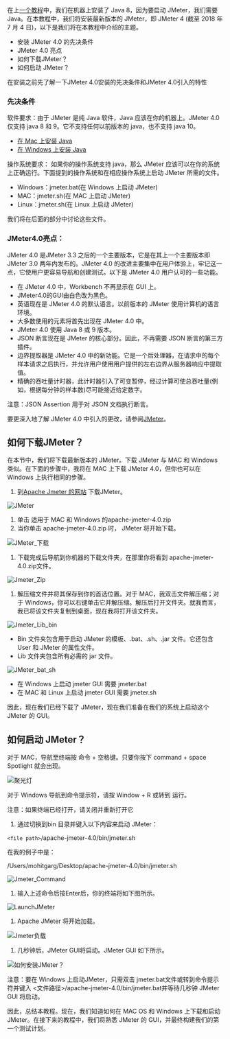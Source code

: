 在上[一个教程](https://toolsqa.com/jmeter/how-to-install-java-on-mac-os/)中，我们在机器上安装了 Java 8，因为要启动 JMeter，我们需要 Java。在本教程中，我们将安装最新版本的 JMeter，即 JMeter 4 (截至 2018 年 7 月 4 日)，以下是我们将在本教程中介绍的主题。

-   安装 JMeter 4.0 的先决条件
-   JMeter 4.0 亮点
-   如何下载JMeter？
-   如何启动 JMeter？

在安装之前先了解一下JMeter 4.0安装的先决条件和JMeter 4.0引入的特性

### 先决条件

软件要求：由于 JMeter 是纯 Java 软件，Java 应该在你的机器上。JMeter 4.0 仅支持 java 8 和 9。它不支持任何以前版本的 java，也不支持 java 10。

-   [在 Mac 上安装 Java](https://toolsqa.com/jmeter/how-to-install-java-on-mac-os/)
-   [在 Windows 上安装 Java](https://toolsqa.com/selenium-webdriver/install-java/)

操作系统要求： 如果你的操作系统支持 java，那么 JMeter 应该可以在你的系统上正确运行。下面提到的操作系统和在相应操作系统上启动 JMeter 所需的文件。

-   Windows：jmeter.bat(在 Windows 上启动 JMeter)
-   MAC：jmeter.sh(在 MAC 上启动 JMeter)
-   Linux：jmeter.sh(在 Linux 上启动 JMeter)

我们将在后面的部分中讨论这些文件。

### JMeter4.0亮点：

JMeter 4.0 是JMeter 3.3 之后的一个主要版本，它是在其上一个主要版本即JMeter 3.0 两年内发布的。JMeter 4.0 的改进主要集中在用户体验上，牢记这一点，它使用户更容易导航和创建测试。以下是 JMeter 4.0 用户认可的一些功能。

-   在 JMeter 4.0 中，Workbench 不再显示在 GUI 上。
-   JMeter4.0的GUI由白色改为黑色。
-   英语现在是 JMeter 4.0 的默认语言。以前版本的 JMeter 使用计算机的语言环境。
-   大多数使用的元素将首先出现在 JMeter 4.0 中。
-   JMeter 4.0 使用 Java 8 或 9 版本。
-   JSON 断言现在是 JMeter 的核心部分。因此，不再需要 JSON 断言的第三方插件。
-   边界提取器是 JMeter 4.0 中的新功能。它是一个后处理器，在请求中的每个样本请求之后执行，并允许用户使用用户提供的左右边界从服务器响应中提取值。
-   精确的吞吐量计时器，此计时器引入了可变暂停，经过计算可使总吞吐量(例如，根据每分钟的样本数)尽可能接近给定数字。

注意：JSON Assertion 用于对 JSON 文档执行断言。

要更深入地了解 JMeter 4.0 中引入的更改，请参阅[JMeter](https://jmeter.apache.org/changes.html)。

## 如何下载JMeter？

在本节中，我们将下载最新版本的 JMeter。下载 JMeter 与 MAC 和 Windows 类似。在下面的步骤中，我将在 MAC 上下载 JMeter 4.0，但你也可以在 Windows 上执行相同的步骤。

1.  到[Apache Jmeter 的网站](https://jmeter.apache.org/download_jmeter.cgi) 下载JMeter。

![JMeter](https://www.toolsqa.com/gallery/Jmeter/1.JMeter.png)

1.  单击 适用于 MAC 和 Windows 的apache-jmeter-4.0.zip
2.  当你单击 apache-jmeter-4.0.zip 时， JMeter 将开始下载。

![JMeter_下载](https://www.toolsqa.com/gallery/Jmeter/3.JMeter_Download.png)

1.  下载完成后导航到你机器的下载文件夹，在那里你将看到 apache-jmeter-4.0.zip文件。

![Jmeter_Zip](https://www.toolsqa.com/gallery/Jmeter/4.Jmeter_Zip.png)

1.  解压缩文件并将其保存到你的首选位置。对于 MAC，我双击文件解压缩；对于 Windows，你可以右键单击它并解压缩。解压后打开文件夹。就我而言，我已将该文件夹复制到桌面，现在我将打开该文件夹。

![Jmeter_Lib_bin](https://www.toolsqa.com/gallery/Jmeter/5.Jmeter_Lib_bin.png)

-   Bin 文件夹包含用于启动 JMeter 的模板、.bat、.sh、.jar 文件。它还包含 User 和 JMeter 的属性文件。
-   Lib 文件夹包含所有必需的 jar 文件。

![JMeter_bat_sh](https://www.toolsqa.com/gallery/Jmeter/6.JMeter_bat_sh.png)

-   在 Windows 上启动 jmeter GUI 需要 jmeter.bat
-   在 MAC 和 Linux 上启动 jmeter GUI 需要 jmeter.sh

因此，现在我们已经下载了 JMeter，现在我们准备在我们的系统上启动这个 JMeter 的 GUI。

## 如何启动 JMeter？

对于 MAC，导航至终端按 命令 + 空格键。只要你按下 command + space Spotlight 就会出现。

![聚光灯](https://www.toolsqa.com/gallery/Jmeter/7.spotlight.png)

对于 Windows 导航到命令提示符，请按 Window + R 或转到 运行。

注意：如果终端已经打开，请关闭并重新打开它

1. 通过切换到bin 目录并键入以下内容来启动 JMeter：

`<file path>`/apache-jmeter-4.0/bin/jmeter.sh

在我的例子中是：

/Users/mohitgarg/Desktop/apache-jmeter-4.0/bin/jmeter.sh

![Jmeter_Command](https://www.toolsqa.com/gallery/Jmeter/8.Jmeter_Command.png)

1.  输入上述命令后按Enter后，你的终端将如下图所示。

![LaunchJMeter](https://www.toolsqa.com/gallery/Jmeter/9.LaunchJMeter.png)

1.  Apache JMeter 将开始加载。

![Jmeter负载](https://www.toolsqa.com/gallery/Jmeter/10.Jmeter%20load.png)

1.  几秒钟后，JMeter GUI将启动。JMeter GUI 如下所示。

![如何安装JMeter？](https://www.toolsqa.com/gallery/Jmeter/11..How%20to%20Install%20JMeter.png)

注意：要在 Windows 上启动JMeter，只需双击 jmeter.bat文件或转到命令提示符并键入 <文件路径>/apache-jmeter-4.0/bin/jmeter.bat并等待几秒钟 JMeter GUI 将启动。

因此，总结本教程。现在，我们知道如何在 MAC OS 和 Windows 上下载和启动 JMeter。在接下来的教程中，我们将熟悉 JMeter 的 GUI，并最终构建我们的第一个测试计划。